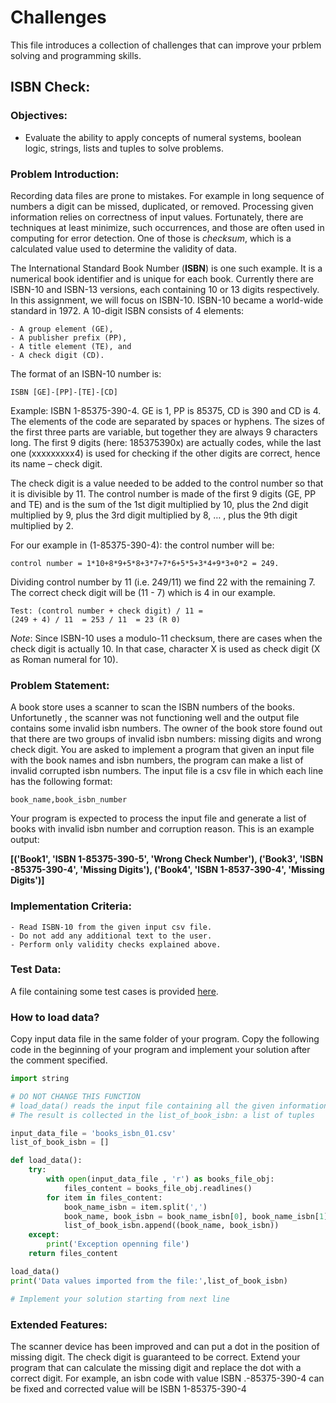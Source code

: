 
# Challenges


This file introduces a collection of challenges that can improve your prblem solving and programming skills.

## ISBN Check:

### Objectives:
-	Evaluate the ability to apply concepts of numeral systems, boolean logic, strings, lists and tuples to solve problems.

### Problem Introduction:
Recording data files are prone to mistakes. For example in long sequence of numbers a digit can be missed, duplicated, or removed. Processing given information relies on correctness of input values.
Fortunately, there are techniques at least minimize, such occurrences, and those are often used in computing for error detection. One of those is *checksum*, which is a calculated value used to determine the validity of data.

The International Standard Book Number (**ISBN**) is one such example. It is a numerical book identifier and is unique for each book. Currently there are ISBN-10 and ISBN-13 versions, each containing 10 or 13 digits respectively. In this assignment, we will focus on ISBN-10.
ISBN-10 became a world-wide standard in 1972. A 10-digit ISBN consists of 4 elements:
	
	- A group element (GE),
	- A publisher prefix (PP),
	- A title element (TE), and
	- A check digit (CD).

The format of an ISBN-10 number is: 

	ISBN [GE]-[PP]-[TE]-[CD]

Example: ISBN 1-85375-390-4. GE is 1, PP is 85375, CD is 390 and CD is 4. The elements of the code are separated by spaces or hyphens. The sizes of the first three parts are variable, but together they are always 9 characters long. The first 9 digits (here: 185375390x) are actually codes, while the last one (xxxxxxxxx4) is used for checking if the other digits are correct, hence its name – check digit.

The check digit is a value needed to be added to the control number so that it is divisible by 11. The control number is made of the first 9 digits (GE, PP and TE) and is the sum of the 1st digit multiplied by 10, plus the 2nd digit multiplied by 9, plus the 3rd digit multiplied by 8, … , plus the 9th digit multiplied by 2.

For our example in (1-85375-390-4): the control number will be:

	control number = 1*10+8*9+5*8+3*7+7*6+5*5+3*4+9*3+0*2 = 249.

Dividing control number by 11 (i.e. 249/11) we find 22 with the remaining 7. The correct check digit will be (11 - 7) which is 4 in our example.

	Test: (control number + check digit) / 11 = 
	(249 + 4) / 11	= 253 / 11	= 23 (R 0)

*Note*: Since ISBN-10 uses a modulo-11 checksum, there are cases when the check digit is actually 10. In that case, character X is used as check digit (X as Roman numeral for 10).

### Problem Statement:
A book store uses a scanner to scan the ISBN numbers of the books. Unfortunetly , the scanner was not functioning well and the output file contains some invalid isbn numbers. The owner of the book store found out that there are two groups of invalid isbn numbers: missing digits and wrong check digit. 
You are asked to implement a program that given an input file with the book names and isbn numbers, the program can make a list of invalid corrupted isbn numbers. The input file is a csv file in which each line has the following format:

	book_name,book_isbn_number
	
Your program is expected to process the input file and generate a list of books with invalid isbn number and corruption reason. This is an example output:

**[('Book1', 'ISBN 1-85375-390-5', 'Wrong Check Number'), ('Book3', 'ISBN -85375-390-4', 'Missing Digits'), ('Book4', 'ISBN 1-8537-390-4', 'Missing Digits')]**

### Implementation Criteria:
	- Read ISBN-10 from the given input csv file. 
	- Do not add any additional text to the user. 
	- Perform only validity checks explained above.

### Test Data:
A file containing some test cases is provided [here](./data/books_isbn_01.csv).

### How to load data?
Copy input data file in the same folder of your program. Copy the following code in the beginning of your program and implement your solution after the comment specified.

```python
import string

# DO NOT CHANGE THIS FUNCTION
# load_data() reads the input file containing all the given information of books
# The result is collected in the list_of_book_isbn: a list of tuples

input_data_file = 'books_isbn_01.csv'
list_of_book_isbn = []

def load_data():
    try:
        with open(input_data_file , 'r') as books_file_obj:
            files_content = books_file_obj.readlines()
        for item in files_content:
            book_name_isbn = item.split(',')
            book_name, book_isbn = book_name_isbn[0], book_name_isbn[1].removesuffix('\n')
            list_of_book_isbn.append((book_name, book_isbn))
    except:
        print('Exception openning file')
    return files_content

load_data()
print('Data values imported from the file:',list_of_book_isbn)

# Implement your solution starting from next line


```

### Extended Features:

The scanner device has been improved and can put a dot in the position of missing digit. The check digit is guaranteed to be correct. Extend your program that can calculate the missing digit and replace the dot with a correct digit.
For example, an isbn code with value ISBN .-85375-390-4 can be fixed and corrected value will be ISBN 1-85375-390-4

<!--
Also, the input should contain only digits, character ‘X’ (capital) and character ‘.’ (dot). If any other character appears in the input, also print “INPUT ERROR” and exit the program.
You are guaranteed that the input will contain either no ‘.’ (dots) or a single ‘.’ (dot). If the input contains no ‘.’ (dots), then you should validate the given ISBN code using the rule explained in the paragraph above. If the code is valid, then print “VALID” (all capitals). If the code is not valid, then print “INVALID” (all capitals).
A single ‘.’ represents a missing ISBN character, and if given in the input, then you should use the same rule to determine what should be the correct character in that position. Output the correct character as string type.
Do not give any other output than what is described here.

Example input and output:
Input is given in BLUE. Required output is given in RED. 
-->

